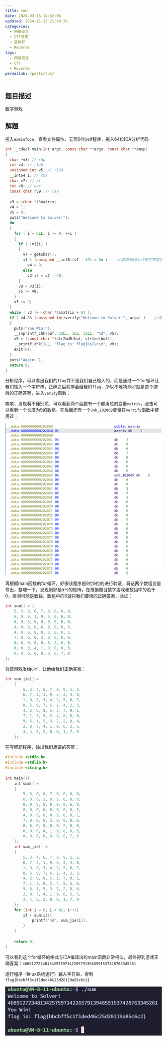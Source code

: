 ```yaml
---
title: sum
date: 2024-03-16 14:32:06
updated: 2024-11-15 21:49:39
categories:
  - 网络安全
  - CTF竞赛
  - 蓝桥杯
  - Reverse
tags:
  - 网络安全
  - CTF
  - Reverse
permalink: /posts/sum/
---
```

## 题目描述

数字游戏

## 解题

拖入`exeinfope`，查看文件属性，无壳64位elf程序，拖入64位IDA分析代码

```c
int __cdecl main(int argc, const char **argv, const char **envp)
{
  char *v3; // rbp
  int v4; // r14d
  unsigned int v5; // r12d
  __int64 i; // rbx
  char v7; // al
  int v8; // eax
  const char *v9; // rax

  v3 = (char *)&matrix;
  v4 = 1;
  v5 = 0;
  puts("Welcome to Solver!");
  do
  {
    for ( i = 0LL; i != 9; ++i )
    {
      if ( !v3[i] )
      {
        v7 = getchar();
        if ( (unsigned __int8)(v7 - 49) > 8u )    //减49是因为v7是字符类型，需转换为数字计算
          v4 = 0;
        else
          v3[i] = v7 - 48;
      }
      v8 = v3[i];
      v5 += v8;
    }
    v3 += 9;
  }
  while ( v3 != (char *)&matrix + 81 );
  if ( v4 && (unsigned int)verify("Welcome to Solver!", argv) )    //调用verify函数判断正确性
  {
    puts("You Win!");
    __snprintf_chk(buf, 32LL, 1LL, 32LL, "%d", v5);
    v9 = (const char *)str2md5(buf, strlen(buf));
    __printf_chk(1LL, "flag is: flag{%s}\n\n", v9);
    exit(0);
  }
  puts("Again~");
  return 0;
}
```



分析程序，可以看出我们的`flag`并不是我们自己输入的，而是通过一个for循环让我们输入一个字符串，正确之后程序会给我们`flag`，所以不难猜测`v7`就是这个游戏的正确答案，进入`verify`函数：

咳咳，发现看不懂别慌，可以看到两个函数有一个都用过的变量`matrix`，点击可以看到一个长度为9的数组，在后面还有一个`unk_202069`变量在`verrify`函数中使用过：

![image-20240220154546829](sum/image-20240220154546829.png)

再根据main函数的for循环，好像该程序是9位9位的进行验证，将这两个数组变量导出，整理一下，发现刚好是`9*9`的矩阵，在根据题目数字游戏和数组中的若干0，猜测可能是数独，数组中的0就只我们要填的正确答案，验证：

```c
int sum[] = {
    5, 3, 0, 0, 7, 0, 0, 0, 0, 
    6, 0, 0, 1, 9, 5, 0, 0, 0, 
    0, 9, 8, 0, 0, 0, 0, 6, 0, 
    8, 0, 0, 0, 6, 0, 0, 0, 3, 
    4, 0, 0, 8, 0, 3, 0, 0, 1, 
    7, 0, 0, 0, 2, 0, 0, 0, 6, 
    0, 6, 0, 0, 0, 0, 2, 8, 0, 
    0, 0, 0, 4, 1, 9, 0, 0, 5, 
    0, 0, 0, 0, 8, 0, 0, 7, 9
};
```



将该游戏发给`GPT`，让他给我们正确答案：

```c
int sum_jie[] = 
    {
        5, 3, 4, 6, 7, 8, 9, 1, 2,
        6, 7, 2, 1, 9, 5, 3, 4, 8,
        1, 9, 8, 3, 4, 2, 5, 6, 7,
        8, 5, 9, 7, 6, 1, 4, 2, 3,
        4, 2, 6, 8, 5, 3, 7, 9, 1,
        7, 1, 3, 9, 2, 4, 8, 5, 6,
        9, 6, 1, 5, 3, 7, 2, 8, 4,
        2, 8, 7, 4, 1, 9, 6, 3, 5,
        3, 4, 5, 2, 8, 6, 1, 7, 9
    };
```



在写解题程序，输出我们想要的答案：

```c
#include <stdio.h>
#include <stdlib.h>
#include <string.h>

int main(){
    int sum[] = 
    {
        5, 3, 0, 0, 7, 0, 0, 0, 0, 
        6, 0, 0, 1, 9, 5, 0, 0, 0, 
        0, 9, 8, 0, 0, 0, 0, 6, 0, 
        8, 0, 0, 0, 6, 0, 0, 0, 3, 
        4, 0, 0, 8, 0, 3, 0, 0, 1, 
        7, 0, 0, 0, 2, 0, 0, 0, 6, 
        0, 6, 0, 0, 0, 0, 2, 8, 0, 
        0, 0, 0, 4, 1, 9, 0, 0, 5, 
        0, 0, 0, 0, 8, 0, 0, 7, 9
    };
    int sum_jie[] = 
    {
        5, 3, 4, 6, 7, 8, 9, 1, 2,
        6, 7, 2, 1, 9, 5, 3, 4, 8,
        1, 9, 8, 3, 4, 2, 5, 6, 7,
        8, 5, 9, 7, 6, 1, 4, 2, 3,
        4, 2, 6, 8, 5, 3, 7, 9, 1,
        7, 1, 3, 9, 2, 4, 8, 5, 6,
        9, 6, 1, 5, 3, 7, 2, 8, 4,
        2, 8, 7, 4, 1, 9, 6, 3, 5,
        3, 4, 5, 2, 8, 6, 1, 7, 9
    };
    for (int i = 0; i < 81; i++){
        if (!sum[i]){
            printf("%d", sum_jie[i]);
        }
    }

    return 0;
}
```



可以看到这个for循环的格式与IDA编译出的main函数非常相似，最终得到游戏正确答案：`468912723481342575971422657913948591537428763345261`

运行程序（linux系统运行）输入字符串，得到`flag{bbcbff5c1f1ded46c25d28119a85c6c2}`

![image-20240220154635767](sum/image-20240220154635767.png)